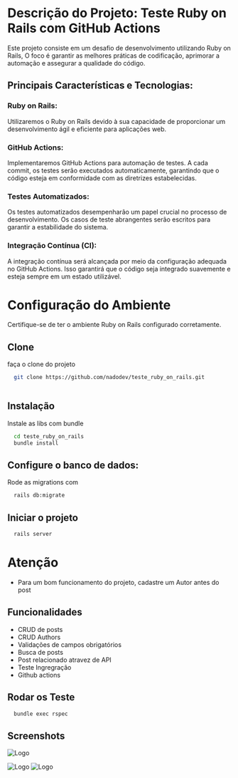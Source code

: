 
# Descrição do Projeto: Teste Ruby on Rails com GitHub Actions

Este projeto consiste em um desafio de desenvolvimento utilizando Ruby on Rails, 
O foco é garantir as melhores práticas de codificação, aprimorar a automação e assegurar a qualidade do código.


## Principais Características e Tecnologias:

### Ruby on Rails:

Utilizaremos o Ruby on Rails devido à sua capacidade de proporcionar um desenvolvimento ágil e eficiente para aplicações web.
### GitHub Actions:

Implementaremos GitHub Actions para automação de testes. A cada commit, os testes serão executados automaticamente, garantindo que o código esteja em conformidade com as diretrizes estabelecidas.
### Testes Automatizados:

Os testes automatizados desempenharão um papel crucial no processo de desenvolvimento. Os casos de teste abrangentes serão escritos para garantir a estabilidade do sistema.

### Integração Contínua (CI):

A integração contínua será alcançada por meio da configuração adequada no GitHub Actions. Isso garantirá que o código seja integrado suavemente e esteja sempre em um estado utilizável.



# Configuração do Ambiente
Certifique-se de ter o ambiente Ruby on Rails configurado corretamente.


## Clone

faça o clone do projeto 

```bash
  git clone https://github.com/nadodev/teste_ruby_on_rails.git
 
```

## Instalação

Instale as libs com  bundle

```bash
  cd teste_ruby_on_rails
  bundle install
```

## Configure o banco de dados:

Rode as migrations com 

```bash
  rails db:migrate
```
    
## Iniciar o projeto

```bash
  rails server
```

# Atenção
-  Para um bom funcionamento do projeto, cadastre um Autor antes do post



## Funcionalidades

- CRUD de posts
- CRUD Authors
- Validações de campos obrigatórios
- Busca de posts
- Post relacionado atravez de API
- Teste Ingregração
- Github actions

## Rodar os Teste

```bash
  bundle exec rspec
```

## Screenshots
![Logo](https://i.ibb.co/dkMxpm2/Capturar1.png)

![Logo](https://i.ibb.co/f2g9t3x/Capturar2.png)
![Logo](https://i.ibb.co/ZT5340F/Capturar3.png)
